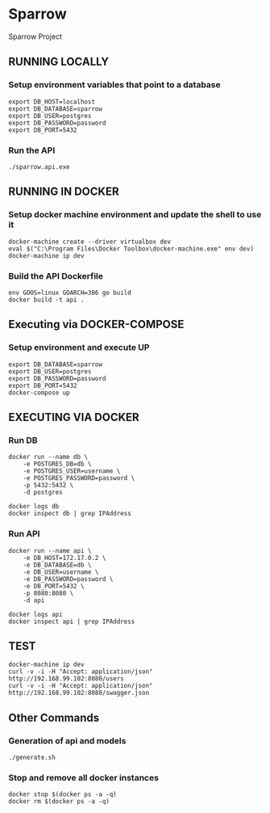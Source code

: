 # Sparrow
Sparrow Project

## RUNNING LOCALLY
### Setup environment variables that point to a database
```
export DB_HOST=localhost
export DB_DATABASE=sparrow
export DB_USER=postgres
export DB_PASSWORD=password
export DB_PORT=5432
```
### Run the API
```
./sparrow.api.exe
```

## RUNNING IN DOCKER

### Setup docker machine environment and update the shell to use it
```
docker-machine create --driver virtualbox dev
eval $("C:\Program Files\Docker Toolbox\docker-machine.exe" env dev) 
docker-machine ip dev
```

### Build the API Dockerfile
```
env GOOS=linux GOARCH=386 go build
docker build -t api .
```

## Executing via DOCKER-COMPOSE
### Setup environment and execute UP
```
export DB_DATABASE=sparrow
export DB_USER=postgres
export DB_PASSWORD=password
export DB_PORT=5432
docker-compose up
```

## EXECUTING VIA DOCKER
### Run DB
```
docker run --name db \
    -e POSTGRES_DB=db \
    -e POSTGRES_USER=username \
    -e POSTGRES_PASSWORD=password \
    -p 5432:5432 \
    -d postgres

docker logs db
docker inspect db | grep IPAddress
```

### Run API
```
docker run --name api \
    -e DB_HOST=172.17.0.2 \
    -e DB_DATABASE=db \
    -e DB_USER=username \
    -e DB_PASSWORD=password \
    -e DB_PORT=5432 \
    -p 8080:8080 \
    -d api 

docker logs api
docker inspect api | grep IPAddress
```

## TEST
```
docker-machine ip dev
curl -v -i -H "Accept: application/json" http://192.168.99.102:8080/users
curl -v -i -H "Accept: application/json" http://192.168.99.102:8080/swagger.json
```

## Other Commands

### Generation of api and models
```
./generate.sh
```

### Stop and remove all docker instances
```
docker stop $(docker ps -a -q)
docker rm $(docker ps -a -q)
```
